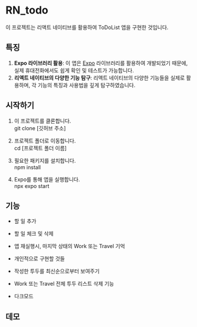 # RN_todo

이 프로젝트는 리액트 네이티브를 활용하여 ToDoList 앱을 구현한 것입니다.

## 특징

1. **Expo 라이브러리 활용**: 이 앱은 [Expo](https://expo.dev/) 라이브러리를 활용하여 개발되었기 때문에, 실제 휴대전화에서도 쉽게 확인 및 테스트가 가능합니다.
2. **리액트 네이티브의 다양한 기능 탐구**: 리액트 네이티브의 다양한 기능들을 실제로 활용하며, 각 기능의 특징과 사용법을 깊게 탐구하였습니다.

## 시작하기

1. 이 프로젝트를 클론합니다.<br>
git clone [깃허브 주소]

2. 프로젝트 폴더로 이동합니다.<br>
cd [프로젝트 폴더 이름]

3. 필요한 패키지를 설치합니다.<br>
npm install

4. Expo를 통해 앱을 실행합니다.<br>
npx expo start


## 기능

- 할 일 추가
- 할 일 체크 및 삭제
- 앱 재실행시, 마지막 상태의 Work 또는 Travel 기억

- 개인적으로 구현할 것들
- 작성한 투두를 최신순으로부터 보여주기
- Work 또는 Travel 전체 투두 리스트 삭제 기능
- 다크모드


## 데모


